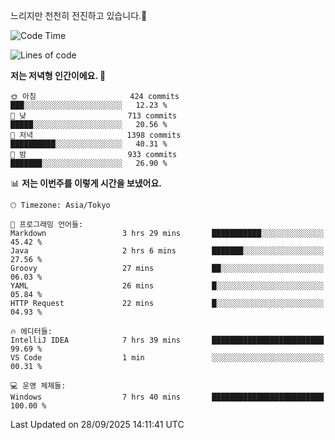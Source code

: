 느리지만 천천히 전진하고 있습니다.🐢

<!--START_SECTION:waka-->
![Code Time](http://img.shields.io/badge/Code%20Time-1%2C675%20hrs%2038%20mins-blue)

![Lines of code](https://img.shields.io/badge/%EC%A0%80%EB%8A%94%20%EC%97%AC%ED%83%9C%EA%B9%8C%EC%A7%80%20-942.4%20thousand%20%EC%A4%84%EC%9D%98%20%EC%BD%94%EB%93%9C%EB%A5%BC%20%EC%9E%91%EC%84%B1%ED%96%88%EC%96%B4%EC%9A%94.-blue)

**저는 저녁형 인간이에요. 🦉** 

```text
🌞 아침                     424 commits         ███░░░░░░░░░░░░░░░░░░░░░░   12.23 % 
🌆 낮　                     713 commits         █████░░░░░░░░░░░░░░░░░░░░   20.56 % 
🌃 저녁                     1398 commits        ██████████░░░░░░░░░░░░░░░   40.31 % 
🌙 밤　                     933 commits         ███████░░░░░░░░░░░░░░░░░░   26.90 % 
```


📊 **저는 이번주를 이렇게 시간을 보냈어요.** 

```text
🕑︎ Timezone: Asia/Tokyo

💬 프로그래밍 언어들: 
Markdown                 3 hrs 29 mins       ███████████░░░░░░░░░░░░░░   45.42 % 
Java                     2 hrs 6 mins        ███████░░░░░░░░░░░░░░░░░░   27.56 % 
Groovy                   27 mins             ██░░░░░░░░░░░░░░░░░░░░░░░   06.03 % 
YAML                     26 mins             █░░░░░░░░░░░░░░░░░░░░░░░░   05.84 % 
HTTP Request             22 mins             █░░░░░░░░░░░░░░░░░░░░░░░░   04.93 % 

🔥 에디터들: 
IntelliJ IDEA            7 hrs 39 mins       █████████████████████████   99.69 % 
VS Code                  1 min               ░░░░░░░░░░░░░░░░░░░░░░░░░   00.31 % 

💻 운영 체제들: 
Windows                  7 hrs 40 mins       █████████████████████████   100.00 % 
```


 Last Updated on 28/09/2025 14:11:41 UTC
<!--END_SECTION:waka-->
